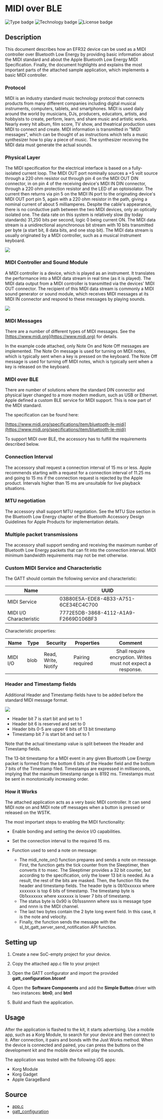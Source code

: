 <!--Author: Balázs Leidecker -->

# MIDI over BLE
![Type badge](https://img.shields.io/badge/dynamic/json?url=https://raw.githubusercontent.com/SiliconLabs/application_examples_ci/master/bluetooth_applications/bluetooth_midi_over_ble_common.json&label=Type&query=type&color=green)
![Technology badge](https://img.shields.io/badge/dynamic/json?url=https://raw.githubusercontent.com/SiliconLabs/application_examples_ci/master/bluetooth_applications/bluetooth_midi_over_ble_common.json&label=Technology&query=technology&color=green)
![License badge](https://img.shields.io/badge/dynamic/json?url=https://raw.githubusercontent.com/SiliconLabs/application_examples_ci/master/bluetooth_applications/bluetooth_midi_over_ble_common.json&label=License&query=license&color=green)

## Description

This document describes how an EFR32 device can be used as a MIDI controller over Bluetooth Low Energy by providing basic information about the MIDI standard and about the Apple Bluetooth Low Energy MIDI Specification. Finally, the document highlights and explains the most important parts of the attached sample application, which implements a basic MIDI controller.

### Protocol

MIDI is an industry standard music technology protocol that connects products from many different companies including digital musical instruments, computers, tablets, and smartphones. MIDI is used daily around the world by musicians, DJs, producers, educators, artists, and hobbyists to create, perform, learn, and share music and artistic works. Nearly every hit album, film score, TV show, and theatrical production uses MIDI to connect and create. MIDI information is transmitted in "MIDI messages", which can be thought of as instructions which tells a music synthesizer how to play a piece of music. The synthesizer receiving the MIDI data must generate the actual sounds.

### Physical Layer

The MIDI specification for the electrical interface is based on a fully-isolated current loop. The MIDI OUT port nominally sources a +5 volt source through a 220 ohm resistor out through pin 4 on the MIDI OUT DIN connector, in on pin 4 of the receiving device's MIDI IN DIN connector, through a 220 ohm protection resistor and the LED of an optoisolator. The current then returns via pin 5 on the MIDI IN port to the originating device's MIDI OUT port pin 5, again with a 220 ohm resistor in the path, giving a nominal current of about 5 milliamperes. Despite the cable's appearance, there is no conductive path between the two MIDI devices, only an optically isolated one. The data rate on this system is relatively slow (by today standards) 31,250 bits per second, logic 0 being current ON. The MIDI data stream is a unidirectional asynchronous bit stream with 10 bits transmitted per byte (a start bit, 8 data bits, and one stop bit). The MIDI data stream is usually originated by a MIDI controller, such as a musical instrument keyboard.

![](images/hfwbc-din_midi_cable.png)

### MIDI Controller and Sound Module

A MIDI controller is a device, which is played as an instrument. It translates the performance into a MIDI data stream in real time (as it is played). The MIDI data output from a MIDI controller is transmitted via the devices' MIDI OUT connector. The recipient of this MIDI data stream is commonly a MIDI sound generator or sound module, which receives MIDI messages at its MIDI IN connector and respond to these messages by playing sounds.

![](images/fecdl-controller_module.png)


### MIDI Messages

There are a number of different types of MIDI messages. See the [https://www.midi.org](https://www.midi.org) for details.

In the example code attached, only Note On and Note Off messages are implemented. The Note On message is used for turning on MIDI notes, which is typically sent when a key is pressed on the keyboard. The Note Off message is used for turning off MIDI notes, which is typically sent when a key is released on the keyboard.

### MIDI over BLE

There are number of solutions where the standard DIN connector and physical layer changed to a more modern medium, such as USB or Ethernet. Apple defined a custom BLE service for MIDI support. This is now part of the MIDI standard.

The specification can be found here:

[https://www.midi.org/specifications/item/bluetooth-le-midi](https://www.midi.org/specifications/item/bluetooth-le-midi)

To support MIDI over BLE, the accessory has to fulfill the requirements described below.

### Connection Interval

The accessory shall request a connection interval of 15 ms or less. Apple recommends starting with a request for a connection interval of 11.25 ms and going to 15 ms if the connection request is rejected by the Apple product. Intervals higher than 15 ms are unsuitable for live playback situations.

### MTU negotiation

The accessory shall support MTU negotiation. See the MTU Size section in the Bluetooth Low Energy chapter of the Bluetooth Accessory Design Guidelines for Apple Products for implementation details.

### Multiple packet transmissions

The accessory shall support sending and receiving the maximum number of Bluetooth Low Energy packets that can fit into the connection interval. MIDI minimum bandwidth requirements may not be met otherwise.

### Custom MIDI Service and Characteristic

The GATT should contain the following service and characteristic:


| Name                    | UUID                                 |
| ----------------------- | ------------------------------------ |
| MIDI Service            | 03B80E5A-EDE8-4B33-A751-6CE34EC4C700 |
| MIDI I/O Characteristic | 7772E5DB-3868-4112-A1A9-F2669D106BF3 |


Characteristic properties:


| Name     | Type | Security            | Properties       |                           Comment                            |
| -------- | ---- | ------------------- | ---------------- | :----------------------------------------------------------: |
| MIDI I/O | blob | Read, Write, Notify | Pairing required | Shall require encryption. Writes must not expect a response. |

### Header and Timestamp fields

Additional Header and Timestamp fields have to be added before the standard MIDI message format.

![](images/jtrje-midi_msg.png)


* Header bit 7 is start bit and set to 1
* Header bit 6 is reserved and set to 0
* Header bits 0-5 are upper 6 bits of 13 bit timestamp
* Timestamp bit 7 is start bit and set to 1

Note that the actual timestamp value is split between the Header and Timestamp fields.

The 13-bit timestamp for a MIDI event in any given Bluetooth Low Energy packet is formed from the bottom 6 bits of the Header field and the bottom 7 bits of the Timestamp filed. Timestamps are expressed in milliseconds, implying that the maximum timestamp range is 8192 ms. Timestamps must be sent in monotonically increasing order.

### How it Works
The attached application acts as a very basic MIDI controller. It can send MIDI note on and MIDI note off messages when a button is pressed or released on the WSTK.

The most important steps to enabling the MIDI functionality:
* Enable bonding and setting the device I/O capabilities.
* Set the connection interval to the required 15 ms.

* Function used to send a note on message:
  * The midi_note_on() function prepares and sends a note on message. First, the function gets the tick counter from the Sleeptimer, then converts it to msec. The Sleeptimer provides a 32 bit counter, but according to the specification, only the lower 13 bit is needed. As a result, the rest of the bits are masked. Then, the function fills the header and timestamp fields. The header byte is 0b10xxxxxx where xxxxxxx is top 6 bits of timestamp. The timestamp byte is 0b1xxxxxxx where xxxxxxx is lower 7 bits of timestamp.
  * The status byte is 0x90 is 0b1sssnnnn where sss is message type and nnnn is the MIDI channel.
  * The last two bytes contain the 2 byte long event field. In this case, it is the note and velocity.
  * Finally, the function sends the message with the sl_bt_gatt_server_send_notification API function.

## Setting up

1. Create a new SoC-empty project for your device.

2. Copy the attached app.c file to your project

3. Open the GATT configurator and import the provided **gatt_configuration.btconf**

4. Open the **Software Components** and add the **Simple Button** driver with two instances: **btn0**, and **btn1**

6. Build and flash the application.

## Usage

After the application is flashed to the kit, it starts advertising. Use a mobile app, such as a Korg Module, to search for your device and then connect to it. After connection, it pairs and bonds with the Just Works method. When the device is connected and paired, you can press the buttons on the development kit and the mobile device will play the sounds.

The application was tested with the following iOS apps:
   * Korg Module
   * Korg Gadget
   * Apple GarageBand

## Source

* [app.c](source/app.c)
* [gatt_configuration](config/gatt_configuration.btconf)

